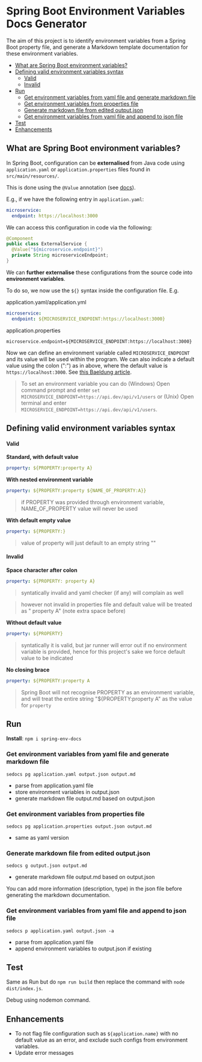 # Spring Boot Environment Variables Docs Generator

The aim of this project is to identify environment variables from a Spring Boot property file, and generate a Markdown template documentation for these environment variables.

- [What are Spring Boot environment variables?](#what-are-spring-boot-environment-variables)
- [Defining valid environment variables syntax](#defining-valid-environment-variables-syntax)
    - [Valid](#valid)
    - [Invalid](#invalid)
- [Run](#run)
  - [Get environment variables from yaml file and generate markdown file](#get-environment-variables-from-yaml-file-and-generate-markdown-file)
  - [Get environment variables from properties file](#get-environment-variables-from-properties-file)
  - [Generate markdown file from edited output.json](#generate-markdown-file-from-edited-outputjson)
  - [Get environment variables from yaml file and append to json file](#get-environment-variables-from-yaml-file-and-append-to-json-file)
- [Test](#test)
- [Enhancements](#enhancements)


## What are Spring Boot environment variables?

In Spring Boot, configuration can be **externalised** from Java code using `application.yaml` or `application.properties` files found in `src/main/resources/`.

This is done using the `@Value` annotation (see [docs](https://docs.spring.io/spring-framework/reference/core/beans/annotation-config/value-annotations.html)).

E.g., if we have the following entry in `application.yaml`:

```yaml
microservice:
  endpoint: https://localhost:3000
```

We can access this configuration in code via the following:

```java
@Component
public class ExternalService {
  @Value("${microservice.endpoint}")
  private String microserviceEndpoint;
}
```

We can **further externalise** these configurations from the source code into **environment variables**.

To do so, we now use the `${}` syntax inside the configuration file. E.g.

application.yaml/application.yml
```yaml
microservice:
  endpoint: ${MICROSERVICE_ENDPOINT:https://localhost:3000}
```
application.properties
```properties
microservice.endpoint=${MICROSERVICE_ENDPOINT:https://localhost:3000}
```

Now we can define an environment variable called `MICROSERVICE_ENDPOINT` and its value will be used within the program. We can also indicate a default value using the colon (":") as in above, where the default value is `https://localhost:3000`. See [this Baeldung article](https://www.baeldung.com/spring-boot-properties-env-variables).

> To set an environment variable you can do (Windows) Open command prompt and enter `set MICROSERVICE_ENDPOINT=https://api.dev/api/v1/users` or (Unix) Open terminal and enter `MICROSERVICE_ENDPOINT=https://api.dev/api/v1/users`.

## Defining valid environment variables syntax

#### Valid

**Standard, with default value**
```yaml
property: ${PROPERTY:property A}
```

**With nested environment variable**
```yaml
property: ${PROPERTY:property ${NAME_OF_PROPERTY:A}}
```
> if PROPERTY was provided through environment variable, NAME_OF_PROPERTY value will never be used

**With default empty value**
```yaml
property: ${PROPERTY:}
```
> value of property will just default to an empty string ""

#### Invalid

**Space character after colon**
```yaml
property: ${PROPERTY: property A}
```
> syntatically invalid and yaml checker (if any) will complain as well

> however not invalid in properties file and default value will be treated as " property A" (note extra space before)

**Without default value**
```yaml
property: ${PROPERTY}
```
> syntatically it is valid, but jar runner will error out if no environment variable is provided, hence for this project's sake we force default value to be indicated

**No closing brace**
```yaml
property: ${PROPERTY:property A
```
> Spring Boot will not recognise PROPERTY as an environment variable, and will treat the entire string "${PROPERTY:property A" as the value for `property`

## Run

**Install**: `npm i spring-env-docs`

### Get environment variables from yaml file and generate markdown file

```
sedocs pg application.yaml output.json output.md
```

- parse from application.yaml file
- store environment variables in output.json
- generate markdown file output.md based on output.json

### Get environment variables from properties file

```
sedocs pg application.properties output.json output.md
```

- same as yaml version

### Generate markdown file from edited output.json

```
sedocs g output.json output.md
```

- generate markdown file output.md based on output.json

You can add more information (description, type) in the json file before generating the markdown documentation.

### Get environment variables from yaml file and append to json file

```
sedocs p application.yaml output.json -a
```

- parse from application.yaml file
- append environment variables to output.json if existing


## Test

Same as Run but do `npm run build` then replace the command with `node dist/index.js`.

Debug using nodemon command.

## Enhancements

- To not flag file configuration such as `${application.name}` with no default value as an error, and exclude such configs from environment variables.
- Update error messages
